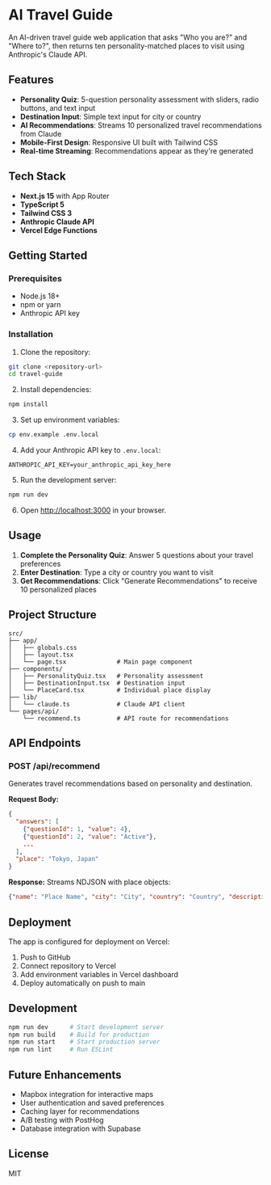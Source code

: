 # AI Travel Guide

An AI-driven travel guide web application that asks "Who you are?" and "Where to?", then returns ten personality-matched places to visit using Anthropic's Claude API.

## Features

- **Personality Quiz**: 5-question personality assessment with sliders, radio buttons, and text input
- **Destination Input**: Simple text input for city or country
- **AI Recommendations**: Streams 10 personalized travel recommendations from Claude
- **Mobile-First Design**: Responsive UI built with Tailwind CSS
- **Real-time Streaming**: Recommendations appear as they're generated

## Tech Stack

- **Next.js 15** with App Router
- **TypeScript 5**
- **Tailwind CSS 3**
- **Anthropic Claude API**
- **Vercel Edge Functions**

## Getting Started

### Prerequisites

- Node.js 18+ 
- npm or yarn
- Anthropic API key

### Installation

1. Clone the repository:
```bash
git clone <repository-url>
cd travel-guide
```

2. Install dependencies:
```bash
npm install
```

3. Set up environment variables:
```bash
cp env.example .env.local
```

4. Add your Anthropic API key to `.env.local`:
```
ANTHROPIC_API_KEY=your_anthropic_api_key_here
```

5. Run the development server:
```bash
npm run dev
```

6. Open [http://localhost:3000](http://localhost:3000) in your browser.

## Usage

1. **Complete the Personality Quiz**: Answer 5 questions about your travel preferences
2. **Enter Destination**: Type a city or country you want to visit
3. **Get Recommendations**: Click "Generate Recommendations" to receive 10 personalized places

## Project Structure

```
src/
├── app/
│   ├── globals.css
│   ├── layout.tsx
│   └── page.tsx              # Main page component
├── components/
│   ├── PersonalityQuiz.tsx   # Personality assessment
│   ├── DestinationInput.tsx  # Destination input
│   └── PlaceCard.tsx         # Individual place display
├── lib/
│   └── claude.ts             # Claude API client
└── pages/api/
    └── recommend.ts          # API route for recommendations
```

## API Endpoints

### POST /api/recommend

Generates travel recommendations based on personality and destination.

**Request Body:**
```json
{
  "answers": [
    {"questionId": 1, "value": 4},
    {"questionId": 2, "value": "Active"},
    ...
  ],
  "place": "Tokyo, Japan"
}
```

**Response:** Streams NDJSON with place objects:
```json
{"name": "Place Name", "city": "City", "country": "Country", "description": "...", "idealFor": "..."}
```

## Deployment

The app is configured for deployment on Vercel:

1. Push to GitHub
2. Connect repository to Vercel
3. Add environment variables in Vercel dashboard
4. Deploy automatically on push to main

## Development

```bash
npm run dev      # Start development server
npm run build    # Build for production
npm run start    # Start production server
npm run lint     # Run ESLint
```

## Future Enhancements

- Mapbox integration for interactive maps
- User authentication and saved preferences
- Caching layer for recommendations
- A/B testing with PostHog
- Database integration with Supabase

## License

MIT